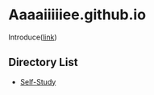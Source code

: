 <!DOCTYPE HTML>
<html>
<head>
    <script type="text/javascript" src="https://aaaaiiiiiee.github.io/googleAnalytics.js"></script>
</head>
<body>
  
# Aaaaiiiiiee.github.io
Introduce([link](./Aaaaiiiiiee))
## Directory List
- [Self-Study](Self-Study)
</body>
</html>
